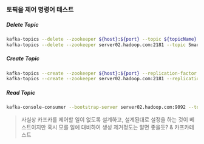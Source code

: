 ### 토픽을 제어 명령어 테스트

##### Delete Topic
``` bash
kafka-topics --delete --zookeeper ${host}:${port} --topic ${topicName}
kafka-topics --delete --zookeeper server02.hadoop.com:2181 --topic SmartCar-Topic
```

##### Create Topic
``` bash
kafka-topics --create --zookeeper ${host}:${port} --replication-factor 1 --partitions 1 --topic  ${topicName}
kafka-topics --create --zookeeper server02.hadoop.com:2181 --replication-factor 1 --partitions 1 --topic  SmartCar-Topic
```

##### Read Topic
``` bash
kafka-console-consumer --bootstrap-server server02.hadoop.com:9092 --topic SmartCar-Topic --partition 0
```

> 사실상 카프카를 제어할 일이 없도록 설계하고, 설계된대로 설정을 하는 것이 베스트이지만 혹시 모를 일에 대비하여 생성 제거정도는 알면 좋을듯? & 카프카테스트
